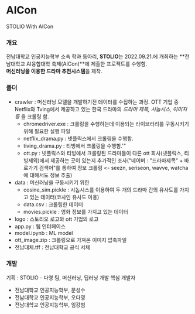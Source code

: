 # AICon
STOLIO With AICon

### 개요
전남대학교 인공지능학부 소속 학과 동아리, **STOLIO**는 2022.09.21.에 개최하는 **전남대학교 AI융합대학 축제(AICon)**에 제출한 프로젝트를 수행함.  
**머신러닝을 이용한 드라마 추천시스템**을 제작.


### 폴더
- crawler : 머신러닝 모델을 개발하기전 데이터를 수집하는 과정. OTT 기업 중 Netflix와 Tving에서 제공하고 있는 한국 드라마의 *드라마 제목, 시놉시스, 이미지 등* 을 크롤링 함.
  - chromedriver.exe : 크롤링을 수행하는데 이용되는 라이브러리를 구동시키기 위해 필요한 실행 파일
  - netflix_drama.py : 넷플릭스에서 크롤링을 수행함.
  - tiving_drama.py : 티빙에서 크롤링을 수행함.'"
  - ott.py : 넷플릭스와 티빙에서 크롤링된 드라마들이 다른 ott 회사(넷플릭스, 티빙제외)에서 제공하는 곳이 있는지 추가적인 조사("네이버 : "드라마제목" + 바로가기 검색어"를 통하여 정보 크롤링 <- seezn, seriseon, wavve, watcha에 대해서도 정보 추출)
- data : 머신러닝을 구동시키기 위한 
  - cosine_sim.pickle : 시놉시스를 이용하여 두 개의 드라마 간의 유사도를 가지고 있는 데이터(코사인 유사도 이용)
  - data.csv : 크롤링한 데이터
  - movies.pickle : 영화 정보를 가지고 있는 데이터
- logo : 스토리오 로고와 ott 기업의 로고
- app.py : 웹 인터페이스
- model.ipynb : ML model
- ott_image.zip : 크롤링으로 가져온 이미지 압축파일
- 전남대체.tff : 전남대학교 공식 서체

### 개발
기획 : STOLIO - 다영 팀, 머신러닝, 딥러닝 개발
핵심 개발자
- 전남대학교 인공지능학부, 문성수
- 전남대학교 인공지능학부, 오다영
- 전남대학교 인공지능학부, 임강범
